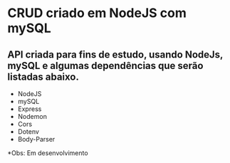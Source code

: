 # CRUD criado em NodeJS com mySQL

## API criada para fins de estudo, usando NodeJs, mySQL e algumas dependências que serão listadas abaixo.

- NodeJS
- mySQL
- Express
- Nodemon
- Cors
- Dotenv
- Body-Parser

*Obs: Em desenvolvimento